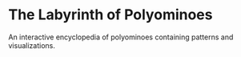 # The Labyrinth of Polyominoes

An interactive encyclopedia of polyominoes containing patterns and visualizations.
